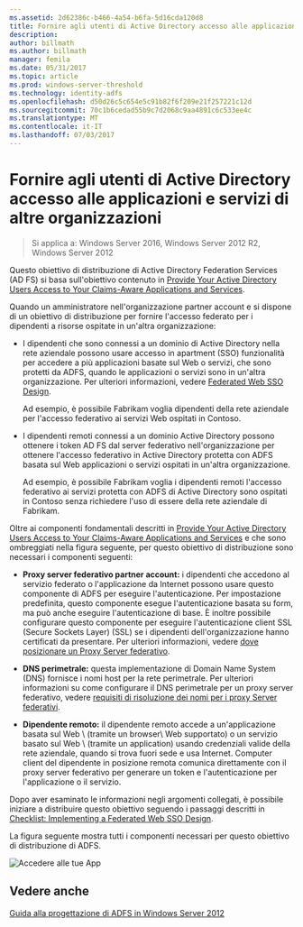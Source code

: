 ```yaml
---
ms.assetid: 2d62386c-b466-4a54-b6fa-5d16cda120d8
title: Fornire agli utenti di Active Directory accesso alle applicazioni e servizi di altre organizzazioni
description: 
author: billmath
ms.author: billmath
manager: femila
ms.date: 05/31/2017
ms.topic: article
ms.prod: windows-server-threshold
ms.technology: identity-adfs
ms.openlocfilehash: d50d26c5c654e5c91b82f6f209e21f257221c12d
ms.sourcegitcommit: 70c1b6cedad55b9c7d2068c9aa4891c6c533ee4c
ms.translationtype: MT
ms.contentlocale: it-IT
ms.lasthandoff: 07/03/2017
---
```

# <a name="provide-your-active-directory-users-access-to-the-applications-and-services-of-other-organizations"></a>Fornire agli utenti di Active Directory accesso alle applicazioni e servizi di altre organizzazioni

>Si applica a: Windows Server 2016, Windows Server 2012 R2, Windows Server 2012

Questo obiettivo di distribuzione di Active Directory Federation Services \(AD FS\) si basa sull'obiettivo contenuto in [Provide Your Active Directory Users Access to Your Claims-Aware Applications and Services](Provide-Your-Active-Directory-Users-Access-to-Your-Claims-Aware-Applications-and-Services.md).  
  
Quando un amministratore nell'organizzazione partner account e si dispone di un obiettivo di distribuzione per fornire l'accesso federato per i dipendenti a risorse ospitate in un'altra organizzazione:  
  
-   I dipendenti che sono connessi a un dominio di Active Directory nella rete aziendale possono usare accesso in apartment \(SSO\) funzionalità per accedere a più applicazioni basate sul Web o servizi, che sono protetti da ADFS, quando le applicazioni o servizi sono in un'altra organizzazione. Per ulteriori informazioni, vedere [Federated Web SSO Design](Federated-Web-SSO-Design.md).  
  
    Ad esempio, è possibile Fabrikam voglia dipendenti della rete aziendale per l'accesso federativo ai servizi Web ospitati in Contoso.  
  
-   I dipendenti remoti connessi a un dominio Active Directory possono ottenere i token AD FS dal server federativo nell'organizzazione per ottenere l'accesso federativo in Active Directory protetta con ADFS basata sul Web applicazioni o servizi ospitati in un'altra organizzazione.  
  
    Ad esempio, è possibile Fabrikam voglia i dipendenti remoti l'accesso federativo ai servizi protetta con ADFS di Active Directory sono ospitati in Contoso senza richiedere l'uso di essere della rete aziendale di Fabrikam.  
  
Oltre ai componenti fondamentali descritti in [Provide Your Active Directory Users Access to Your Claims-Aware Applications and Services](Provide-Your-Active-Directory-Users-Access-to-Your-Claims-Aware-Applications-and-Services.md) e che sono ombreggiati nella figura seguente, per questo obiettivo di distribuzione sono necessari i componenti seguenti:  
  
-   **Proxy server federativo partner account:** i dipendenti che accedono al servizio federato o l'applicazione da Internet possono usare questo componente di ADFS per eseguire l'autenticazione. Per impostazione predefinita, questo componente esegue l'autenticazione basata su form, ma può anche eseguire l'autenticazione di base. È inoltre possibile configurare questo componente per eseguire l'autenticazione client SSL (Secure Sockets Layer) \(SSL\) se i dipendenti dell'organizzazione hanno certificati da presentare. Per ulteriori informazioni, vedere [dove posizionare un Proxy Server federativo](Where-to-Place-a-Federation-Server-Proxy.md).  
  
-   **DNS perimetrale:** questa implementazione di Domain Name System \(DNS\) fornisce i nomi host per la rete perimetrale. Per ulteriori informazioni su come configurare il DNS perimetrale per un proxy server federativo, vedere [requisiti di risoluzione dei nomi per i proxy Server federativi](Name-Resolution-Requirements-for-Federation-Server-Proxies.md).  
  
-   **Dipendente remoto:** il dipendente remoto accede a un'applicazione basata sul Web \ (tramite un browser\ Web supportato) o un servizio basato sul Web \ (tramite un application\) usando credenziali valide della rete aziendale, quando si trova fuori sede e usa Internet. Computer client del dipendente in posizione remota comunica direttamente con il proxy server federativo per generare un token e l'autenticazione per l'applicazione o il servizio.  
  
Dopo aver esaminato le informazioni negli argomenti collegati, è possibile iniziare a distribuire questo obiettivo seguendo i passaggi descritti in [Checklist: Implementing a Federated Web SSO Design](../../ad-fs/deployment/Checklist--Implementing-a-Federated-Web-SSO-Design.md).  
  
La figura seguente mostra tutti i componenti necessari per questo obiettivo di distribuzione di ADFS.  
  
![Accedere alle tue App](media/50af4837-31e0-451f-a942-e705c2300065.gif)  
  
## <a name="see-also"></a>Vedere anche
[Guida alla progettazione di ADFS in Windows Server 2012](AD-FS-Design-Guide-in-Windows-Server-2012.md)
